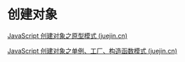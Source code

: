 # 创建对象

[JavaScript 创建对象之原型模式 (juejin.cn)](https://juejin.cn/post/6844903460903583758)

[JavaScript 创建对象之单例、工厂、构造函数模式 (juejin.cn)](https://juejin.cn/post/6844903460396236813)

